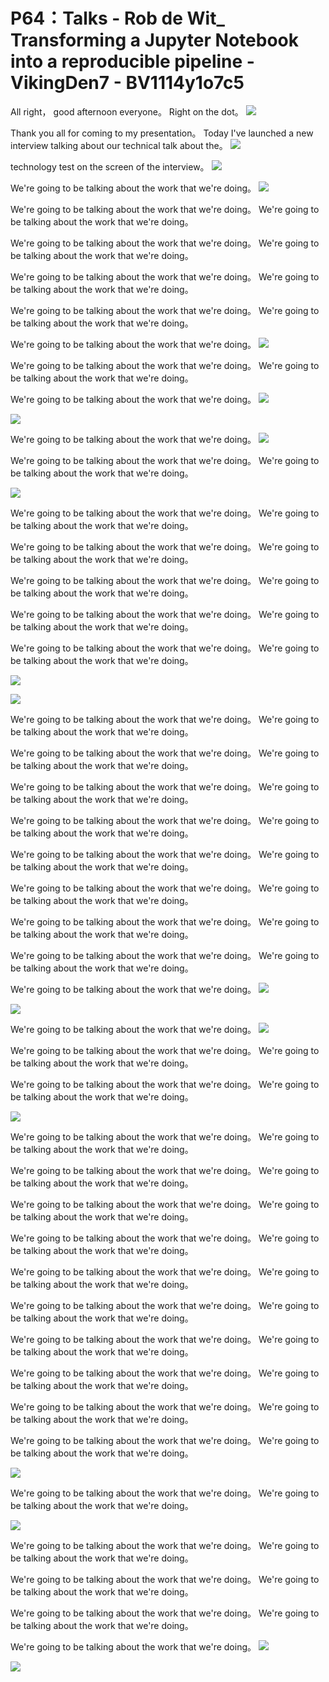 # P64：Talks - Rob de Wit_ Transforming a Jupyter Notebook into a reproducible pipeline - VikingDen7 - BV1114y1o7c5

 All right， good afternoon everyone。 Right on the dot。
![](img/2da2f72586acd14c2593d79594fec4b7_1.png)

 Thank you all for coming to my presentation。 Today I've launched a new interview talking about our technical talk about the。
![](img/2da2f72586acd14c2593d79594fec4b7_3.png)

 technology test on the screen of the interview。
![](img/2da2f72586acd14c2593d79594fec4b7_5.png)

 We're going to be talking about the work that we're doing。
![](img/2da2f72586acd14c2593d79594fec4b7_7.png)

 We're going to be talking about the work that we're doing。 We're going to be talking about the work that we're doing。

 We're going to be talking about the work that we're doing。 We're going to be talking about the work that we're doing。

 We're going to be talking about the work that we're doing。 We're going to be talking about the work that we're doing。

 We're going to be talking about the work that we're doing。 We're going to be talking about the work that we're doing。

 We're going to be talking about the work that we're doing。
![](img/2da2f72586acd14c2593d79594fec4b7_9.png)

 We're going to be talking about the work that we're doing。 We're going to be talking about the work that we're doing。

 We're going to be talking about the work that we're doing。
![](img/2da2f72586acd14c2593d79594fec4b7_11.png)

![](img/2da2f72586acd14c2593d79594fec4b7_12.png)

 We're going to be talking about the work that we're doing。
![](img/2da2f72586acd14c2593d79594fec4b7_14.png)

 We're going to be talking about the work that we're doing。 We're going to be talking about the work that we're doing。



![](img/2da2f72586acd14c2593d79594fec4b7_16.png)

 We're going to be talking about the work that we're doing。 We're going to be talking about the work that we're doing。

 We're going to be talking about the work that we're doing。 We're going to be talking about the work that we're doing。

 We're going to be talking about the work that we're doing。 We're going to be talking about the work that we're doing。

 We're going to be talking about the work that we're doing。 We're going to be talking about the work that we're doing。

 We're going to be talking about the work that we're doing。 We're going to be talking about the work that we're doing。



![](img/2da2f72586acd14c2593d79594fec4b7_18.png)

![](img/2da2f72586acd14c2593d79594fec4b7_19.png)

 We're going to be talking about the work that we're doing。 We're going to be talking about the work that we're doing。

 We're going to be talking about the work that we're doing。 We're going to be talking about the work that we're doing。

 We're going to be talking about the work that we're doing。 We're going to be talking about the work that we're doing。

 We're going to be talking about the work that we're doing。 We're going to be talking about the work that we're doing。

 We're going to be talking about the work that we're doing。 We're going to be talking about the work that we're doing。

 We're going to be talking about the work that we're doing。 We're going to be talking about the work that we're doing。

 We're going to be talking about the work that we're doing。 We're going to be talking about the work that we're doing。

 We're going to be talking about the work that we're doing。 We're going to be talking about the work that we're doing。

 We're going to be talking about the work that we're doing。
![](img/2da2f72586acd14c2593d79594fec4b7_21.png)

![](img/2da2f72586acd14c2593d79594fec4b7_22.png)

 We're going to be talking about the work that we're doing。
![](img/2da2f72586acd14c2593d79594fec4b7_24.png)

 We're going to be talking about the work that we're doing。 We're going to be talking about the work that we're doing。

 We're going to be talking about the work that we're doing。 We're going to be talking about the work that we're doing。



![](img/2da2f72586acd14c2593d79594fec4b7_26.png)

 We're going to be talking about the work that we're doing。 We're going to be talking about the work that we're doing。

 We're going to be talking about the work that we're doing。 We're going to be talking about the work that we're doing。

 We're going to be talking about the work that we're doing。 We're going to be talking about the work that we're doing。

 We're going to be talking about the work that we're doing。 We're going to be talking about the work that we're doing。

 We're going to be talking about the work that we're doing。 We're going to be talking about the work that we're doing。

 We're going to be talking about the work that we're doing。 We're going to be talking about the work that we're doing。

 We're going to be talking about the work that we're doing。 We're going to be talking about the work that we're doing。

 We're going to be talking about the work that we're doing。 We're going to be talking about the work that we're doing。

 We're going to be talking about the work that we're doing。 We're going to be talking about the work that we're doing。

 We're going to be talking about the work that we're doing。 We're going to be talking about the work that we're doing。



![](img/2da2f72586acd14c2593d79594fec4b7_28.png)

 We're going to be talking about the work that we're doing。 We're going to be talking about the work that we're doing。



![](img/2da2f72586acd14c2593d79594fec4b7_30.png)

 We're going to be talking about the work that we're doing。 We're going to be talking about the work that we're doing。

 We're going to be talking about the work that we're doing。 We're going to be talking about the work that we're doing。

 We're going to be talking about the work that we're doing。 We're going to be talking about the work that we're doing。

 We're going to be talking about the work that we're doing。
![](img/2da2f72586acd14c2593d79594fec4b7_32.png)

![](img/2da2f72586acd14c2593d79594fec4b7_33.png)